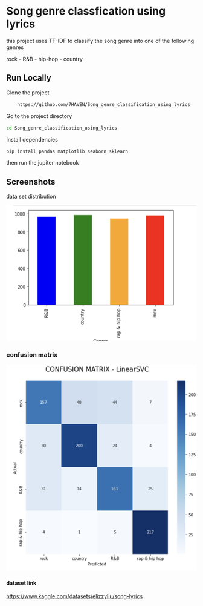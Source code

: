 
# Song genre classfication using lyrics

this project uses TF-IDF to classify the song genre into one of the following genres 

rock - R&B - hip-hop - country 



## Run Locally

Clone the project

```bash
    https://github.com/7HAVEN/Song_genre_classification_using_lyrics
```
Go to the project directory
```bash
cd Song_genre_classification_using_lyrics
```



Install dependencies
```bash
pip install pandas matplotlib seaborn sklearn
```

then run the jupiter notebook




## Screenshots

data set distribution

![data_set_distribution](https://github.com/7HAVEN/Song_genre_classification_using_lyrics/blob/main/dataset_distribution.png)

###  confusion matrix
![confusion_matrix](https://github.com/7HAVEN/Song_genre_classification_using_lyrics/blob/main/confusion_matrix.png)

#### dataset link 
https://www.kaggle.com/datasets/elizzyliu/song-lyrics
